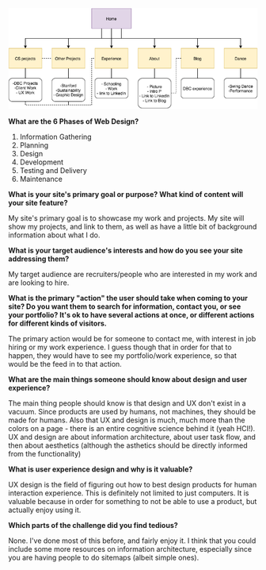 ![site map img](imgs/hy_sitemap.png)


**What are the 6 Phases of Web Design?**

1. Information Gathering
2. Planning
3. Design
4. Development
5. Testing and Delivery
6. Maintenance

**What is your site's primary goal or purpose? What kind of content will your site feature?**

My site's primary goal is to showcase my work and projects.  My site will show my projects, and link to them, as well as have a little bit of background information about what I do.  

**What is your target audience's interests and how do you see your site addressing them?**

My target audience are recruiters/people who are interested in my work and are looking to hire.

**What is the primary "action" the user should take when coming to your site? Do you want them to search for information, contact you, or see your portfolio? It's ok to have several actions at once, or different actions for different kinds of visitors.**

The primary action would be for someone to contact me, with interest in job hiring or my work experience.  I guess though that in order for that to happen, they would have to see my portfolio/work experience, so that would be the feed in to that action.

**What are the main things someone should know about design and user experience?**

The main thing people should know is that design and UX don't exist in a vacuum. Since products are used by humans, not machines, they should be made for humans.  Also that UX and design is much, much more than the colors on a page - there is an entire cognitive science behind it (yeah HCI!).  UX and design are about information architecture, about user task flow, and then about aesthetics (although the asthetics should be directly informed from the functionality)

**What is user experience design and why is it valuable?** 

UX design is the field of figuring out how to best design products for human interaction experience.  This is definitely not limited to just computers.  It is valuable because in order for something to not be able to use a product, but actually enjoy using it.  

**Which parts of the challenge did you find tedious?**

None.  I've done most of this before, and fairly enjoy it.  I think that you could include some more resources on information architecture, especially since you are having people to do sitemaps (albeit simple ones).